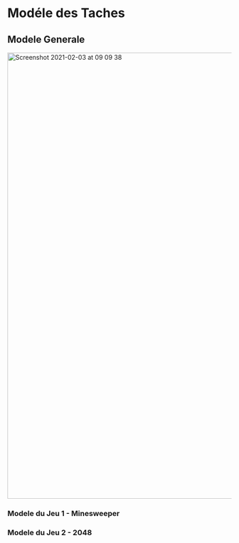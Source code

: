 # Modéle des Taches

## Modele Generale
<img width="1003" alt="Screenshot 2021-02-03 at 09 09 38" src="https://user-images.githubusercontent.com/71285263/106717925-a0476a00-6600-11eb-9b38-b5d115baa572.png">

### Modele du Jeu 1 - Minesweeper

### Modele du Jeu 2 - 2048

